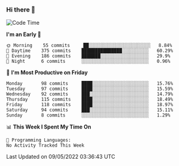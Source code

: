 ### Hi there 👋

<!--
**abhay-singh-au3/abhay-singh-au3** is a ✨ _special_ ✨ repository because its `README.md` (this file) appears on your GitHub profile.

Here are some ideas to get you started:

- 🔭 I’m currently working on ...
- 🌱 I’m currently learning ...
- 👯 I’m looking to collaborate on ...
- 🤔 I’m looking for help with ...
- 💬 Ask me about ...
- 📫 How to reach me: ...
- 😄 Pronouns: ...
- ⚡ Fun fact: ...
-->


<!--START_SECTION:waka-->
![Code Time](http://img.shields.io/badge/Code%20Time-0-blue)

**I'm an Early 🐤** 

```text
🌞 Morning    55 commits     ██░░░░░░░░░░░░░░░░░░░░░░░   8.84% 
🌆 Daytime    375 commits    ███████████████░░░░░░░░░░   60.29% 
🌃 Evening    186 commits    ███████░░░░░░░░░░░░░░░░░░   29.9% 
🌙 Night      6 commits      ░░░░░░░░░░░░░░░░░░░░░░░░░   0.96%

```
📅 **I'm Most Productive on Friday** 

```text
Monday       98 commits     ████░░░░░░░░░░░░░░░░░░░░░   15.76% 
Tuesday      97 commits     ████░░░░░░░░░░░░░░░░░░░░░   15.59% 
Wednesday    92 commits     ███░░░░░░░░░░░░░░░░░░░░░░   14.79% 
Thursday     115 commits    ████░░░░░░░░░░░░░░░░░░░░░   18.49% 
Friday       118 commits    ████░░░░░░░░░░░░░░░░░░░░░   18.97% 
Saturday     94 commits     ███░░░░░░░░░░░░░░░░░░░░░░   15.11% 
Sunday       8 commits      ░░░░░░░░░░░░░░░░░░░░░░░░░   1.29%

```


📊 **This Week I Spent My Time On** 

```text
💬 Programming Languages: 
No Activity Tracked This Week

```


 Last Updated on 09/05/2022 03:36:43 UTC
<!--END_SECTION:waka-->
